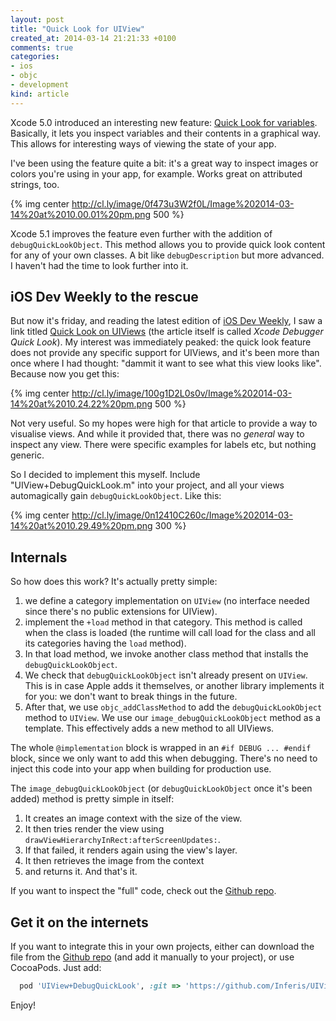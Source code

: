 ```yaml
---
layout: post
title: "Quick Look for UIView"
created_at: 2014-03-14 21:21:33 +0100
comments: true
categories:
- ios
- objc
- development
kind: article
---
```


Xcode 5.0 introduced an interesting new feature: [Quick Look for variables](https://developer.apple.com/library/ios/documentation/IDEs/Conceptual/CustomClassDisplay_in_QuickLook/Introduction/Introduction.html). Basically, it lets you inspect variables and their contents in a graphical way. This allows for interesting ways of viewing the state of your app.

I've been using the feature quite a bit: it's a great way to inspect images or colors you're using in your app, for example. Works great on attributed strings, too.

{% img center http://cl.ly/image/0f473u3W2f0L/Image%202014-03-14%20at%2010.00.01%20pm.png 500 %}

Xcode 5.1 improves the feature even further with the addition of `debugQuickLookObject`. This method allows you to provide quick look content for any of your own classes. A bit like `debugDescription` but more advanced. I haven't had the time to look further into it.

<!-- more -->

## iOS Dev Weekly to the rescue

But now it's friday, and reading the latest edition of [iOS Dev Weekly](http://iosdevweekly.com/issues/137), I saw a link titled  [Quick Look on UIViews](http://useyourloaf.com/blog/2014/03/12/xcode-debugger-quick-look.html) (the article itself is called *Xcode Debugger Quick Look*). My interest was immediately peaked: the quick look feature does not provide any specific support for UIViews, and it's been more than once where I had thought: "dammit it want to see what this view looks like". Because now you get this:

{% img center http://cl.ly/image/100g1D2L0s0v/Image%202014-03-14%20at%2010.24.22%20pm.png 500 %}

Not very useful. So my hopes were high for that article to provide a way to visualise views. And while it provided that, there was no *general* way to inspect any view. There were specific examples for labels etc, but nothing generic.

So I decided to implement this myself. Include "UIView+DebugQuickLook.m" into your project, and all your views automagically gain `debugQuickLookObject`. Like this:

{% img center http://cl.ly/image/0n12410C260c/Image%202014-03-14%20at%2010.29.49%20pm.png 300 %}

## Internals

So how does this work? It's actually pretty simple:

1. we define a category implementation on `UIView` (no interface needed since there's no public extensions for UIView).
2. implement the `+load` method in that category. This method is called when the class is loaded (the runtime will call load for the class and all its categories having the `load` method).
3. In that load method, we invoke another class method that installs the `debugQuickLookObject`.
4. We check that `debugQuickLookObject` isn't already present on `UIView`. This is in case Apple adds it themselves, or another library implements it for you: we don't want to break things in the future.
5. After that, we use `objc_addClassMethod` to add the `debugQuickLookObject` method to `UIView`. We use our `image_debugQuickLookObject` method as a template. This effectively adds a new method to all UIViews.

The whole `@implementation` block is wrapped in an `#if DEBUG ... #endif` block, since we only want to add this when debugging. There's no need to inject this code into your app when building for production use.

The `image_debugQuickLookObject` (or `debugQuickLookObject` once it's been added) method is pretty simple in itself:

1. It creates an image context with the size of the view.
2. It then tries render the view using `drawViewHierarchyInRect:afterScreenUpdates:`.
3. If that failed, it renders again using the view's layer.
4. It then retrieves the image from the context
5. and returns it. And that's it.

If you want to inspect the "full" code, check out the [Github repo](https://github.com/Inferis/UIView-DebugQuickLook/blob/master/UIView%2BDebugQuickLook.m).

## Get it on the internets

If you want to integrate this in your own projects, either can download the file from the [Github repo](https://github.com/Inferis/UIView-DebugQuickLook) (and add it manually to your project), or use CocoaPods. Just add:

```ruby
  pod 'UIView+DebugQuickLook', :git => 'https://github.com/Inferis/UIView-DebugQuickLook.git'
```

Enjoy!
